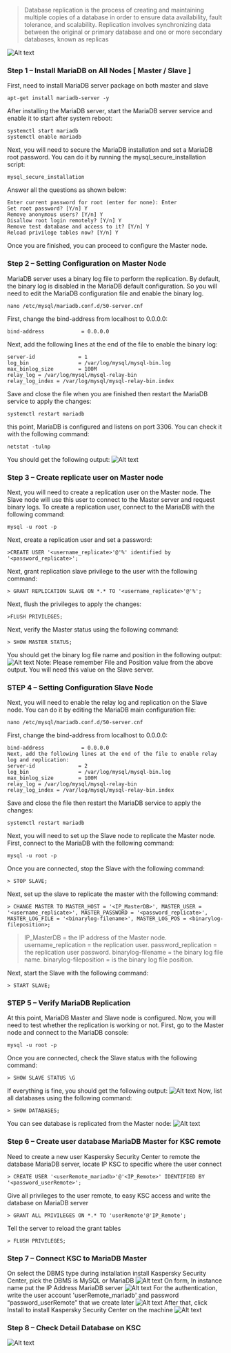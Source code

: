 > Database replication is the process of creating and maintaining multiple copies of a database in order to ensure data availability, fault tolerance, and scalability. Replication involves synchronizing data between the original or primary database and one or more secondary databases, known as replicas

![Alt text](image/Picture1.png)
### Step 1 – Install MariaDB on All Nodes [ Master / Slave ] ###
First, need to install MariaDB server package on both master and slave 
```
apt-get install mariadb-server -y
```
After installing the MariaDB server, start the MariaDB server service and enable it to start after system reboot:
```
systemctl start mariadb
systemctl enable mariadb
```
Next, you will need to secure the MariaDB installation and set a MariaDB root password. You can do it by running the mysql_secure_installation script:
```
mysql_secure_installation
```
Answer all the questions as shown below:
```
Enter current password for root (enter for none): Enter
Set root password? [Y/n] Y
Remove anonymous users? [Y/n] Y
Disallow root login remotely? [Y/n] Y
Remove test database and access to it? [Y/n] Y
Reload privilege tables now? [Y/n] Y
```
Once you are finished, you can proceed to configure the Master node.

### Step 2 – Setting Configuration on Master Node ###
MariaDB server uses a binary log file to perform the replication. By default, the binary log is disabled in the MariaDB default configuration. So you will need to edit the MariaDB configuration file and enable the binary log.
```
nano /etc/mysql/mariadb.conf.d/50-server.cnf
```
First, change the bind-address from localhost to 0.0.0.0:
```
bind-address            = 0.0.0.0
```
Next, add the following lines at the end of the file to enable the binary log:
```
server-id              = 1
log_bin                = /var/log/mysql/mysql-bin.log
max_binlog_size        = 100M
relay_log = /var/log/mysql/mysql-relay-bin
relay_log_index = /var/log/mysql/mysql-relay-bin.index
```
Save and close the file when you are finished then restart the MariaDB service to apply the changes:
```
systemctl restart mariadb
```
this point, MariaDB is configured and listens on port 3306. You can check it with the following command:
```
netstat -tulnp 
```
You should get the following output:
![Alt text](image/Picture9.png)

### Step 3 – Create replicate user on Master node ###
Next, you will need to create a replication user on the Master node. The Slave node will use this user to connect to the Master server and request binary logs.
To create a replication user, connect to the MariaDB with the following command:
```
mysql -u root -p
```
Next, create a replication user and set a password:
```
>CREATE USER '<username_replicate>'@'%' identified by '<password_replicate>';
```
Next, grant replication slave privilege to the user with the following command:
```
> GRANT REPLICATION SLAVE ON *.* TO '<username_replicate>'@'%';
```
Next, flush the privileges to apply the changes:
```
>FLUSH PRIVILEGES;
```
Next, verify the Master status using the following command:
```
> SHOW MASTER STATUS;
```
You should get the binary log file name and position in the following output:
![Alt text](image/Picture10.png)
Note: Please remember File and Position value from the above output. You will need this value on the Slave server.

### STEP 4 – Setting Configuration Slave Node  ###
Next, you will need to enable the relay log and replication on the Slave node. You can do it by editing the MariaDB main configuration file:
```
nano /etc/mysql/mariadb.conf.d/50-server.cnf
```
First, change the bind-address from localhost to 0.0.0.0:
```
bind-address            = 0.0.0.0
Next, add the following lines at the end of the file to enable relay log and replication:
server-id              = 2
log_bin                = /var/log/mysql/mysql-bin.log
max_binlog_size        = 100M
relay_log = /var/log/mysql/mysql-relay-bin
relay_log_index = /var/log/mysql/mysql-relay-bin.index
```
Save and close the file then restart the MariaDB service to apply the changes:
```
systemctl restart mariadb
```
Next, you will need to set up the Slave node to replicate the Master node.
First, connect to the MariaDB with the following command:
```
mysql -u root -p
```
Once you are connected, stop the Slave with the following command:
```
> STOP SLAVE;
```
Next, set up the slave to replicate the master with the following command:
```
> CHANGE MASTER TO MASTER_HOST = '<IP_MasterDB>', MASTER_USER = '<username_replicate>', MASTER_PASSWORD = '<password_replicate>', MASTER_LOG_FILE = '<binarylog-filename>', MASTER_LOG_POS = <binarylog-fileposition>;
```
> IP_MasterDB                 =  the IP address of the Master node.
> username_replication    =  the replication user.
> password_replication     =  the replication user password.
> binarylog-filename         =  the binary log file name.
> binarylog-fileposition      =  is the binary log file position.

Next, start the Slave with the following command:
```
> START SLAVE;
```

### STEP 5 – Verify MariaDB Replication ###
At this point, MariaDB Master and Slave node is configured. Now, you will need to test whether the replication is working or not.
First, go to the Master node and connect to the MariaDB console:
```
mysql -u root -p
```
Once you are connected, check the Slave status with the following command:
```
> SHOW SLAVE STATUS \G
```
If everything is fine, you should get the following output:
![Alt text](image/Picture2.png)
Now, list all databases using the following command:
```
> SHOW DATABASES;
```
You can see database is replicated from the Master node:
![Alt text](image/Picture3.png)

### Step 6 – Create user database MariaDB Master for KSC remote ###
Need to create a new user Kaspersky Security Center to remote the database MariaDB server, locate IP KSC to specific where the user connect
```
> CREATE USER '<userRemote_mariadb>'@'<IP_Remote>' IDENTIFIED BY '<password_userRemote>';
```
Give all privileges to the user remote, to easy KSC access and write the database on MariaDB server
```
> GRANT ALL PRIVILEGES ON *.* TO 'userRemote'@'IP_Remote';
```
Tell the server to reload the grant tables
```
> FLUSH PRIVILEGES;
```

### Step 7 – Connect KSC to MariaDB Master ###
On select the DBMS type during installation install Kaspersky Security Center, pick the DBMS is MySQL or MariaDB
![Alt text](image/Picture4.png)
On form, In instance name put the IP Address MariaDB server 
![Alt text](image/Picture5.png)
For the authentication, write the user account 'userRemote_mariadb' and password “password_userRemote” that we create later
![Alt text](image/Picture6.png)
After that, click Install to install Kaspersky Security Center on the machine
![Alt text](image/Picture7.png)

### Step 8 – Check Detail Database on KSC ###
![Alt text](image/Picture8.png)






